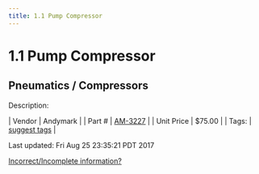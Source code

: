 ```yaml
---
title: 1.1 Pump Compressor
---
```


# 1.1 Pump Compressor
## Pneumatics / Compressors
Description: 	 

| Vendor | Andymark | 
| Part # | [AM-3227](http://www.andymark.com/) | 
| Unit Price | $75.00 | 
| Tags: | [suggest tags](https://docs.google.com/forms/d/e/1FAIpQLSeWyY8v3RgOty-MyWmh9U0iivNYN_molChYyS-0U-o-kOAv_g/viewform) | 

Last updated: Fri Aug 25 23:35:21 PDT 2017

 [Incorrect/Incomplete information?](https://docs.google.com/forms/d/e/1FAIpQLSeWyY8v3RgOty-MyWmh9U0iivNYN_molChYyS-0U-o-kOAv_g/viewform)